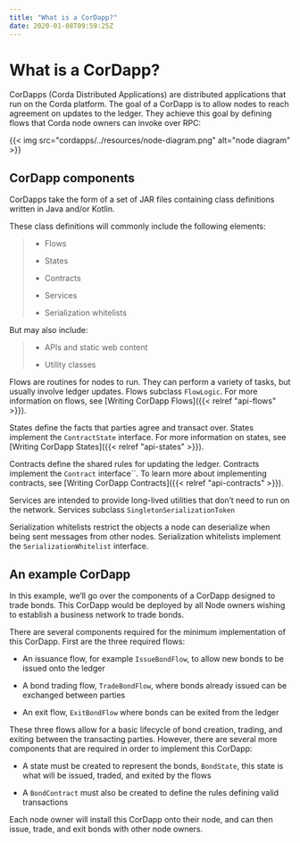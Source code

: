 ```yaml
---
title: "What is a CorDapp?"
date: 2020-01-08T09:59:25Z
---
```



# What is a CorDapp?
CorDapps (Corda Distributed Applications) are distributed applications that run on the Corda platform. The goal of a
            CorDapp is to allow nodes to reach agreement on updates to the ledger. They achieve this goal by defining flows that
            Corda node owners can invoke over RPC:

{{< img src="cordapps/../resources/node-diagram.png" alt="node diagram" >}}


## CorDapp components
CorDapps take the form of a set of JAR files containing class definitions written in Java and/or Kotlin.

These class definitions will commonly include the following elements:

> 
> 
> * Flows
> 
> 
> * States
> 
> 
> * Contracts
> 
> 
> * Services
> 
> 
> * Serialization whitelists
> 
> 
But may also include:

> 
> 
> * APIs and static web content
> 
> 
> * Utility classes
> 
> 
Flows are routines for nodes to run. They can perform a variety of tasks, but usually involve ledger updates. Flows
                subclass `FlowLogic`. For more information on flows, see [Writing CorDapp Flows]({{< relref "api-flows" >}}).

States define the facts that parties agree and transact over. States implement the `ContractState` interface. For more
                information on states, see [Writing CorDapp States]({{< relref "api-states" >}}).

Contracts define the shared rules for updating the ledger. Contracts implement the `Contract` interface``. To learn
                more about implementing contracts, see [Writing CorDapp Contracts]({{< relref "api-contracts" >}}).

Services are intended to provide long-lived utilities that don’t need to run on the network. Services subclass `SingletonSerializationToken`

Serialization whitelists restrict the objects a node can deserialize when being sent messages from other nodes.
                Serialization whitelists implement the `SerializationWhitelist` interface.


## An example CorDapp
In this example, we’ll go over the components of a CorDapp designed to trade bonds. This CorDapp would be deployed by all
                Node owners wishing to establish a business network to trade bonds.

There are several components required for the minimum implementation of this CorDapp. First are the three required flows:


* An issuance flow, for example `IssueBondFlow`, to allow new bonds to be issued onto the ledger


* A bond trading flow, `TradeBondFlow`, where bonds already issued can be exchanged between parties


* An exit flow, `ExitBondFlow` where bonds can be exited from the ledger


These three flows allow for a basic lifecycle of bond creation, trading, and exiting between the transacting parties.
                However, there are several more components that are required in order to implement this CorDapp:


* A state must be created to represent the bonds, `BondState`, this state is what will be issued, traded, and exited by the flows


* A `BondContract` must also be created to define the rules defining valid transactions


Each node owner will install this CorDapp onto their node, and can then issue, trade, and exit bonds with other node owners.


